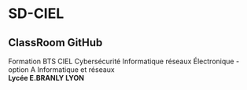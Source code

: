# SD-CIEL
## ClassRoom GitHub 
Formation BTS CIEL Cybersécurité Informatique réseaux Électronique - option A Informatique et réseaux\
**Lycée E.BRANLY LYON**
